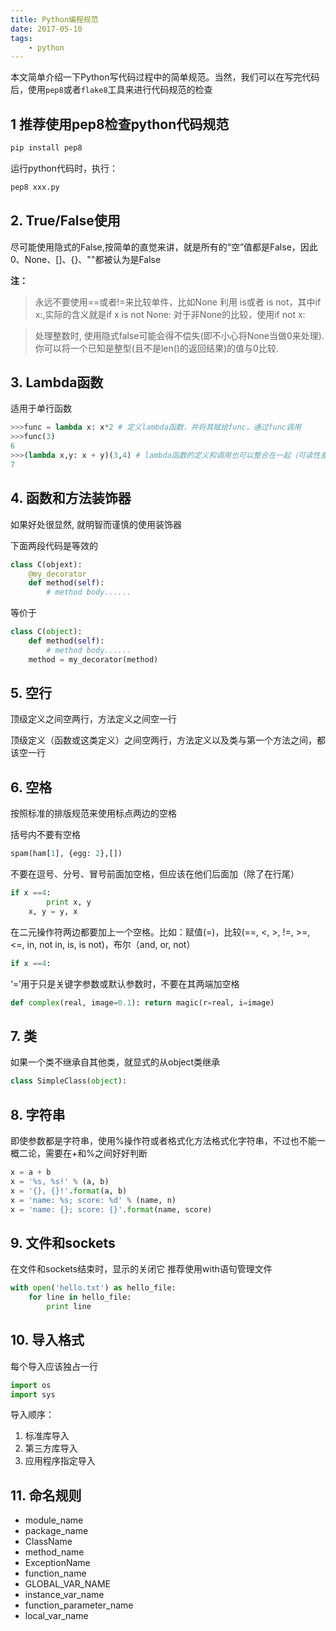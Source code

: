 ```yaml
---
title: Python编程规范
date: 2017-05-10
tags:
    - python
---
```


本文简单介绍一下Python写代码过程中的简单规范。当然，我们可以在写完代码后，使用`pep8`或者`flake8`工具来进行代码规范的检查

<!-- more -->

## 1 推荐使用pep8检查python代码规范
```python
pip install pep8
```
运行python代码时，执行：

```python
pep8 xxx.py
```
## 2. True/False使用
尽可能使用隐式的False,按简单的直觉来讲，就是所有的“空”值都是False，因此0、None、[]、{}、""都被认为是False

**注：**
>永远不要使用==或者!=来比较单件，比如None 利用 is或者 is not，其中if x:,实际的含义就是if x is not None: 对于非None的比较，使用if not x:

>处理整数时, 使用隐式false可能会得不偿失(即不小心将None当做0来处理). 你可以将一个已知是整型(且不是len()的返回结果)的值与0比较.

## 3. Lambda函数
适用于单行函数

```python
>>>func = lambda x: x*2 # 定义lambda函数，并将其赋给func，通过func调用
>>>func(3)
6
>>>(lambda x,y: x + y)(3,4) # lambda函数的定义和调用也可以整合在一起（可读性差）
7
```

## 4. 函数和方法装饰器
如果好处很显然, 就明智而谨慎的使用装饰器

下面两段代码是等效的

```python
class C(objext):
    @my_decorator
    def method(self):
    	# method body......
```
等价于
```python
class C(object):
	def method(self):
    	# method body......
    method = my_decorator(method)
```
## 5. 空行
顶级定义之间空两行，方法定义之间空一行

顶级定义（函数或这类定义）之间空两行，方法定义以及类与第一个方法之间，都该空一行

## 6. 空格
按照标准的排版规范来使用标点两边的空格

括号内不要有空格

```python
spam(ham[1], {egg: 2},[])
```
不要在逗号、分号、冒号前面加空格，但应该在他们后面加（除了在行尾）

```python
if x ==4:
        print x, y
    x, y = y, x
```
在二元操作符两边都要加上一个空格。比如：赋值(=)，比较(==, <, >, !=, >=, <=, in, not in, is, is not)，布尔（and, or, not）


```python
if x ==4:
```

‘=’用于只是关键字参数或默认参数时，不要在其两端加空格

```python
def complex(real, image=0.1): return magic(r=real, i=image)
```
## 7. 类
如果一个类不继承自其他类，就显式的从object类继承

```python
class SimpleClass(object):
```

## 8. 字符串
即使参数都是字符串，使用%操作符或者格式化方法格式化字符串，不过也不能一概二论，需要在+和%之间好好判断

```python
x = a + b
x = '%s, %s!' % (a, b)
x = '{}, {}!'.format(a, b)
x = 'name: %s; score: %d' % (name, n)
x = 'name: {}; score: {}'.format(name, score)
```

## 9. 文件和sockets
在文件和sockets结束时，显示的关闭它
推荐使用with语句管理文件

```python
with open('hello.txt') as hello_file:
	for line in hello_file:
    	print line
```
## 10. 导入格式
每个导入应该独占一行

```python
import os
import sys
```
导入顺序：

1. 标准库导入
2. 第三方库导入
3. 应用程序指定导入
## 11. 命名规则

- module_name
- package_name
- ClassName
- method_name
- ExceptionName
- function_name
- GLOBAL_VAR_NAME
- instance_var_name
- function_parameter_name
- local_var_name

